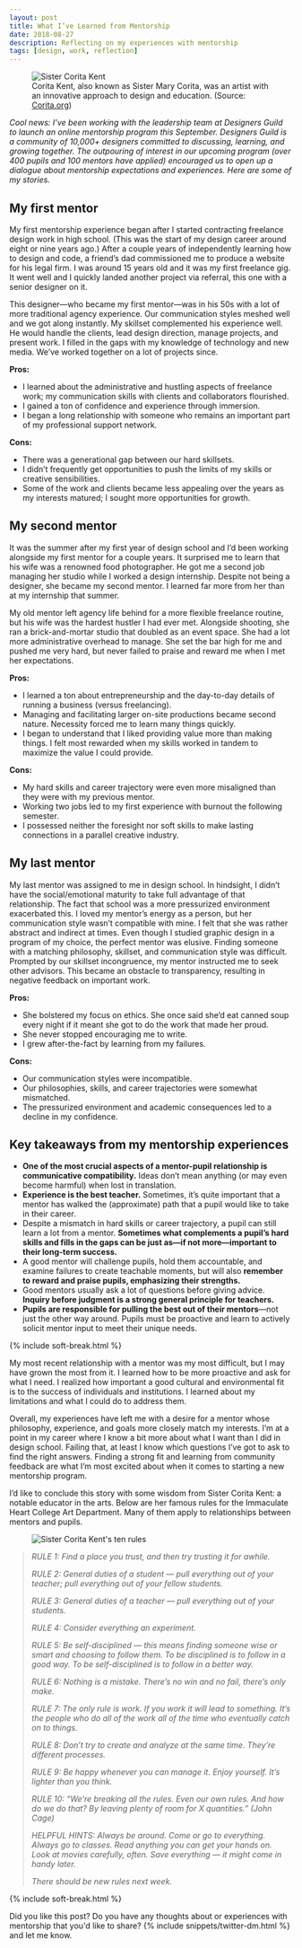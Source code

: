 ```yaml
---
layout: post
title: What I’ve Learned from Mentorship
date: 2018-08-27
description: Reflecting on my experiences with mentorship
tags: [design, work, reflection]
---
```


<figure>
<img alt="Sister Corita Kent" src="/assets/img/2018-08-27-corita-kent.webp" />
<figcaption>Corita Kent, also known as Sister Mary Corita, was an artist with an innovative approach to design and education. (Source: <a href="https://www.corita.org/">Corita.org</a>)</figcaption>
</figure>

*Cool news: I’ve been working with the leadership team at Designers Guild to launch an online mentorship program this September. Designers Guild is a community of 10,000+ designers committed to discussing, learning, and growing together. The outpouring of interest in our upcoming program (over 400 pupils and 100 mentors have applied) encouraged us to open up a dialogue about mentorship expectations and experiences. Here are some of my stories.*

## My first mentor

My first mentorship experience began after I started contracting freelance design work in high school. (This was the start of my design career around eight or nine years ago.) After a couple years of independently learning how to design and code, a friend’s dad commissioned me to produce a website for his legal firm. I was around 15 years old and it was my first freelance gig. It went well and I quickly landed another project via referral, this one with a senior designer on it.

This designer—who became my first mentor—was in his 50s with a lot of more traditional agency experience. Our communication styles meshed well and we got along instantly. My skillset complemented his experience well. He would handle the clients, lead design direction, manage projects, and present work. I filled in the gaps with my knowledge of technology and new media. We’ve worked together on a lot of projects since.

**Pros:**
- I learned about the administrative and hustling aspects of freelance work; my communication skills with clients and collaborators flourished.
- I gained a ton of confidence and experience through immersion.
- I began a long relationship with someone who remains an important part of my professional support network.

**Cons:**
- There was a generational gap between our hard skillsets.
- I didn’t frequently get opportunities to push the limits of my skills or creative sensibilities.
- Some of the work and clients became less appealing over the years as my interests matured; I sought more opportunities for growth.

## My second mentor

It was the summer after my first year of design school and I’d been working alongside my first mentor for a couple years. It surprised me to learn that his wife was a renowned food photographer. He got me a second job managing her studio while I worked a design internship. Despite not being a designer, she became my second mentor. I learned far more from her than at my internship that summer.

My old mentor left agency life behind for a more flexible freelance routine, but his wife was the hardest hustler I had ever met. Alongside shooting, she ran a brick-and-mortar studio that doubled as an event space. She had a lot more administrative overhead to manage. She set the bar high for me and pushed me very hard, but never failed to praise and reward me when I met her expectations.

**Pros:**
- I learned a ton about entrepreneurship and the day-to-day details of running a business (versus freelancing).
- Managing and facilitating larger on-site productions became second nature. Necessity forced me to learn many things quickly.
- I began to understand that I liked providing value more than making things. I felt most rewarded when my skills worked in tandem to maximize the value I could provide.

**Cons:**
- My hard skills and career trajectory were even more misaligned than they were with my previous mentor.
- Working two jobs led to my first experience with burnout the following semester.
- I possessed neither the foresight nor soft skills to make lasting connections in a parallel creative industry.

## My last mentor

My last mentor was assigned to me in design school. In hindsight, I didn’t have the social/emotional maturity to take full advantage of that relationship. The fact that school was a more pressurized environment exacerbated this. I loved my mentor’s energy as a person, but her communication style wasn’t compatible with mine. I felt that she was rather abstract and indirect at times. Even though I studied graphic design in a program of my choice, the perfect mentor was elusive. Finding someone with a matching philosophy, skillset, and communication style was difficult. Prompted by our skillset incongruence, my mentor instructed me to seek other advisors. This became an obstacle to transparency, resulting in negative feedback on important work.

**Pros:**

- She bolstered my focus on ethics. She once said she’d eat canned soup every night if it meant she got to do the work that made her proud.
- She never stopped encouraging me to write.
- I grew after-the-fact by learning from my failures.

**Cons:**
- Our communication styles were incompatible.
- Our philosophies, skills, and career trajectories were somewhat mismatched.
- The pressurized environment and academic consequences led to a decline in my confidence.

## Key takeaways from my mentorship experiences

- **One of the most crucial aspects of a mentor-pupil relationship is communicative compatibility.** Ideas don’t mean anything (or may even become harmful) when lost in translation.
- **Experience is the best teacher.** Sometimes, it’s quite important that a mentor has walked the (approximate) path that a pupil would like to take in their career.
- Despite a mismatch in hard skills or career trajectory, a pupil can still learn a lot from a mentor. **Sometimes what complements a pupil’s hard skills and fills in the gaps can be just as—if not more—important to their long-term success.**
- A good mentor will challenge pupils, hold them accountable, and examine failures to create teachable moments, but will also **remember to reward and praise pupils, emphasizing their strengths.**
- Good mentors usually ask a lot of questions before giving advice. **Inquiry before judgment is a strong general principle for teachers.**
- **Pupils are responsible for pulling the best out of their mentors**—not just the other way around. Pupils must be proactive and learn to actively solicit mentor input to meet their unique needs.

{% include soft-break.html %}

My most recent relationship with a mentor was my most difficult, but I may have grown the most from it. I learned how to be more proactive and ask for what I need. I realized how important a good cultural and environmental fit is to the success of individuals and institutions. I learned about my limitations and what I could do to address them.

Overall, my experiences have left me with a desire for a mentor whose philosophy, experience, and goals more closely match my interests. I’m at a point in my career where I know a bit more about what I want than I did in design school. Failing that, at least I know which questions I’ve got to ask to find the right answers. Finding a strong fit and learning from community feedback are what I’m most excited about when it comes to starting a new mentorship program.

I’d like to conclude this story with some wisdom from Sister Corita Kent: a notable educator in the arts. Below are her famous rules for the Immaculate Heart College Art Department. Many of them apply to relationships between mentors and pupils.

<figure>
<img alt="Sister Corita Kent's ten rules" src="/assets/img/2018-08-27-ten-rules.webp" />
</figure>

> *RULE 1: Find a place you trust, and then try trusting it for awhile.*
>
> *RULE 2: General duties of a student — pull everything out of your teacher; pull everything out of your fellow students.*
>
> *RULE 3: General duties of a teacher — pull everything out of your students.*
>
> *RULE 4: Consider everything an experiment.*
>
> *RULE 5: Be self-disciplined — this means finding someone wise or smart and choosing to follow them. To be disciplined is to follow in a good way. To be self-disciplined is to follow in a better way.*
>
> *RULE 6: Nothing is a mistake. There’s no win and no fail, there’s only make.*
>
> *RULE 7: The only rule is work. If you work it will lead to something. It’s the people who do all of the work all of the time who eventually catch on to things.*
>
> *RULE 8: Don’t try to create and analyze at the same time. They’re different processes.*
>
> *RULE 9: Be happy whenever you can manage it. Enjoy yourself. It’s lighter than you think.*
>
> *RULE 10: “We’re breaking all the rules. Even our own rules. And how do we do that? By leaving plenty of room for X quantities.” (John Cage)*
>
> *HELPFUL HINTS: Always be around. Come or go to everything. Always go to classes. Read anything you can get your hands on. Look at movies carefully, often. Save everything — it might come in handy later.*
>
> *There should be new rules next week.*

{% include soft-break.html %}

Did you like this post? Do you have any thoughts about or experiences with mentorship that you'd like to share? {% include snippets/twitter-dm.html %} and let me know.